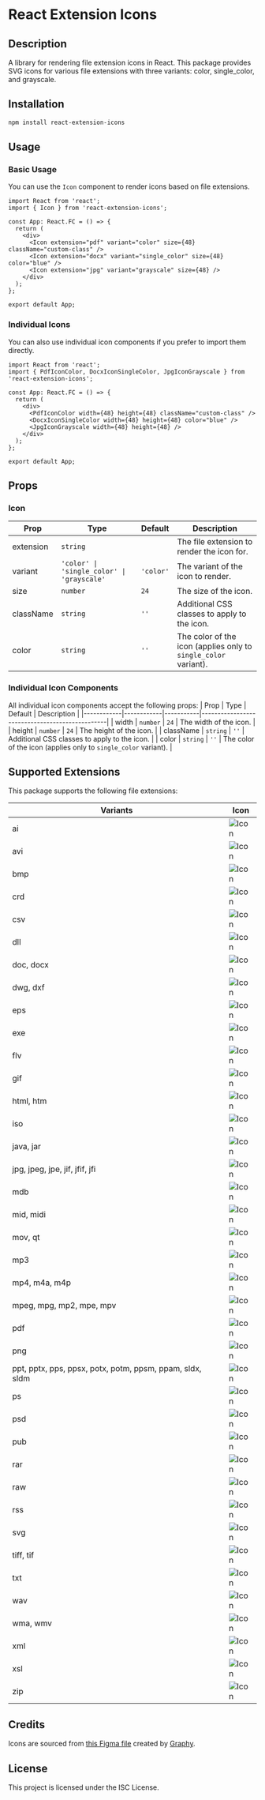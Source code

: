 
# React Extension Icons

## Description
A library for rendering file extension icons in React. This package provides SVG icons for various file extensions with three variants: color, single_color, and grayscale.

## Installation
```bash
npm install react-extension-icons
```

## Usage

### Basic Usage
You can use the `Icon` component to render icons based on file extensions.

```tsx
import React from 'react';
import { Icon } from 'react-extension-icons';

const App: React.FC = () => {
  return (
    <div>
      <Icon extension="pdf" variant="color" size={48} className="custom-class" />
      <Icon extension="docx" variant="single_color" size={48} color="blue" />
      <Icon extension="jpg" variant="grayscale" size={48} />
    </div>
  );
};

export default App;
```

### Individual Icons
You can also use individual icon components if you prefer to import them directly.

```tsx
import React from 'react';
import { PdfIconColor, DocxIconSingleColor, JpgIconGrayscale } from 'react-extension-icons';

const App: React.FC = () => {
  return (
    <div>
      <PdfIconColor width={48} height={48} className="custom-class" />
      <DocxIconSingleColor width={48} height={48} color="blue" />
      <JpgIconGrayscale width={48} height={48} />
    </div>
  );
};

export default App;
```

## Props

### Icon
| Prop       | Type                       | Default   | Description                                    |
|------------|----------------------------|-----------|------------------------------------------------|
| extension  | `string`                   |           | The file extension to render the icon for.     |
| variant    | `'color' \| 'single_color' \| 'grayscale'` | `'color'` | The variant of the icon to render.             |
| size       | `number`                   | `24`      | The size of the icon.                          |
| className  | `string`                   | `''`      | Additional CSS classes to apply to the icon.   |
| color      | `string`                   | `''`      | The color of the icon (applies only to `single_color` variant).   |

### Individual Icon Components
All individual icon components accept the following props:
| Prop       | Type       | Default   | Description                                    |
|------------|------------|-----------|------------------------------------------------|
| width      | `number`   | `24`      | The width of the icon.                         |
| height     | `number`   | `24`      | The height of the icon.                        |
| className  | `string`   | `''`      | Additional CSS classes to apply to the icon.   |
| color      | `string`   | `''`      | The color of the icon (applies only to `single_color` variant).   |

## Supported Extensions
This package supports the following file extensions:

| Variants | Icon |
|----------|------|
| ai | ![Icon](https://github.com/Jcampillo1207/react-extension-icons/blob/main/svg/color/AI.svg) |
| avi | ![Icon](https://github.com/Jcampillo1207/react-extension-icons/blob/main/svg/color/AVI.svg) |
| bmp | ![Icon](https://github.com/Jcampillo1207/react-extension-icons/blob/main/svg/color/BMP.svg) |
| crd | ![Icon](https://github.com/Jcampillo1207/react-extension-icons/blob/main/svg/color/CRD.svg) |
| csv | ![Icon](https://github.com/Jcampillo1207/react-extension-icons/blob/main/svg/color/CSV.svg) |
| dll | ![Icon](https://github.com/Jcampillo1207/react-extension-icons/blob/main/svg/color/DLL.svg) |
| doc, docx | ![Icon](https://github.com/Jcampillo1207/react-extension-icons/blob/main/svg/color/DOC.svg) |
| dwg, dxf | ![Icon](https://github.com/Jcampillo1207/react-extension-icons/blob/main/svg/color/DWG.svg) |
| eps | ![Icon](https://github.com/Jcampillo1207/react-extension-icons/blob/main/svg/color/EPS.svg) |
| exe | ![Icon](https://github.com/Jcampillo1207/react-extension-icons/blob/main/svg/color/EXE.svg) |
| flv | ![Icon](https://github.com/Jcampillo1207/react-extension-icons/blob/main/svg/color/FLV.svg) |
| gif | ![Icon](https://github.com/Jcampillo1207/react-extension-icons/blob/main/svg/color/GIF.svg) |
| html, htm | ![Icon](https://github.com/Jcampillo1207/react-extension-icons/blob/main/svg/color/HTML.svg) |
| iso | ![Icon](https://github.com/Jcampillo1207/react-extension-icons/blob/main/svg/color/ISO.svg) |
| java, jar | ![Icon](https://github.com/Jcampillo1207/react-extension-icons/blob/main/svg/color/JAVA.svg) |
| jpg, jpeg, jpe, jif, jfif, jfi | ![Icon](https://github.com/Jcampillo1207/react-extension-icons/blob/main/svg/color/JPG.svg) |
| mdb | ![Icon](https://github.com/Jcampillo1207/react-extension-icons/blob/main/svg/color/MDB.svg) |
| mid, midi | ![Icon](https://github.com/Jcampillo1207/react-extension-icons/blob/main/svg/color/MID.svg) |
| mov, qt | ![Icon](https://github.com/Jcampillo1207/react-extension-icons/blob/main/svg/color/MOV.svg) |
| mp3 | ![Icon](https://github.com/Jcampillo1207/react-extension-icons/blob/main/svg/color/MP3.svg) |
| mp4, m4a, m4p | ![Icon](https://github.com/Jcampillo1207/react-extension-icons/blob/main/svg/color/MP4.svg) |
| mpeg, mpg, mp2, mpe, mpv | ![Icon](https://github.com/Jcampillo1207/react-extension-icons/blob/main/svg/color/MPEG.svg) |
| pdf | ![Icon](https://github.com/Jcampillo1207/react-extension-icons/blob/main/svg/color/PDF.svg) |
| png | ![Icon](https://github.com/Jcampillo1207/react-extension-icons/blob/main/svg/color/PNG.svg) |
| ppt, pptx, pps, ppsx, potx, potm, ppsm, ppam, sldx, sldm | ![Icon](https://github.com/Jcampillo1207/react-extension-icons/blob/main/svg/color/PPT.svg) |
| ps | ![Icon](https://github.com/Jcampillo1207/react-extension-icons/blob/main/svg/color/PS.svg) |
| psd | ![Icon](https://github.com/Jcampillo1207/react-extension-icons/blob/main/svg/color/PSD.svg) |
| pub | ![Icon](https://github.com/Jcampillo1207/react-extension-icons/blob/main/svg/color/PUB.svg) |
| rar | ![Icon](https://github.com/Jcampillo1207/react-extension-icons/blob/main/svg/color/RAR.svg) |
| raw | ![Icon](https://github.com/Jcampillo1207/react-extension-icons/blob/main/svg/color/RAW.svg) |
| rss | ![Icon](https://github.com/Jcampillo1207/react-extension-icons/blob/main/svg/color/RSS.svg) |
| svg | ![Icon](https://github.com/Jcampillo1207/react-extension-icons/blob/main/svg/color/SVG.svg) |
| tiff, tif | ![Icon](https://github.com/Jcampillo1207/react-extension-icons/blob/main/svg/color/TIFF.svg) |
| txt | ![Icon](https://github.com/Jcampillo1207/react-extension-icons/blob/main/svg/color/TXT.svg) |
| wav | ![Icon](https://github.com/Jcampillo1207/react-extension-icons/blob/main/svg/color/WAV.svg) |
| wma, wmv | ![Icon](https://github.com/Jcampillo1207/react-extension-icons/blob/main/svg/color/WMA.svg) |
| xml | ![Icon](https://github.com/Jcampillo1207/react-extension-icons/blob/main/svg/color/XML.svg) |
| xsl | ![Icon](https://github.com/Jcampillo1207/react-extension-icons/blob/main/svg/color/XSL.svg) |
| zip | ![Icon](https://github.com/Jcampillo1207/react-extension-icons/blob/main/svg/color/ZIP.svg) |

## Credits
Icons are sourced from [this Figma file](https://www.figma.com/community/file/1113398399853613530/40-file-type-file-extension-icon) created by [Graphy](https://www.figma.com/@graphy918).

## License
This project is licensed under the ISC License.
